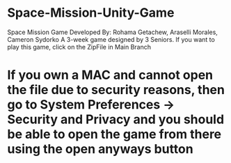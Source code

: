# Space-Mission-Unity-Game
Space Mission Game 
Developed By: Rohama Getachew, Araselli Morales, Cameron Sydorko 
A 3-week game designed by 3 Seniors. 
If you want to play this game, click on the ZipFile in Main Branch 
# If you own a MAC and cannot open the file due to security reasons, then go to System Preferences -> Security and Privacy and you should be able to open the game from there using the open anyways button


